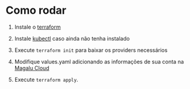 # Como rodar

1. Instale o [terraform](https://developer.hashicorp.com/terraform/install)

2. Instale [kubectl](https://kubernetes.io/docs/tasks/tools/) caso ainda não tenha instalado

3. Execute `terraform init` para baixar os providers necessários

4. Modifique values.yaml adicionando as informações de sua conta na [Magalu Cloud](https://console.magalu.cloud/)

5. Execute `terraform apply`.